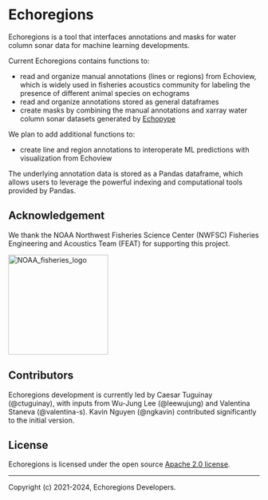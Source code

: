 # Echoregions


Echoregions is a tool that interfaces annotations and masks for water column sonar data for machine learning developments.

Current Echoregions contains functions to:
- read and organize manual annotations (lines or regions) from Echoview, which is widely used in fisheries acoustics community for labeling the presence of different animal species on echograms
- read and organize annotations stored as general dataframes
- create masks by combining the manual annotations and xarray water column sonar datasets generated by [Echopype](https://github.com/OSOceanAcoustics/echopype)

We plan to add additional functions to:
- create line and region annotations to interoperate ML predictions with visualization from Echoview

The underlying annotation data is stored as a Pandas dataframe, which allows users to leverage the powerful indexing and computational tools provided by Pandas.



## Acknowledgement

We thank the NOAA Northwest Fisheries Science Center (NWFSC) Fisheries Engineering and Acoustics Team (FEAT) for supporting this project.

<img src="docs/images/noaa_fisheries_logo.png" alt="NOAA_fisheries_logo" width="200">



## Contributors

Echoregions development is currently led by Caesar Tuguinay (@ctuguinay), with inputs from Wu-Jung Lee (@leewujung) and Valentina Staneva (@valentina-s). Kavin Nguyen (@ngkavin) contributed significantly to the initial version.



## License

Echoregions is licensed under the open source [Apache 2.0 license](https://opensource.org/licenses/Apache-2.0).

---------------

Copyright (c) 2021-2024, Echoregions Developers.
